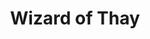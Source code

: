 ---
title:  "Wizard of Thay"
metadate: "hide"
categories: [ Humans, Casters, Thay ]
image: "/assets/images/minis/humanoid/humans/WizardOfThay.png"
---